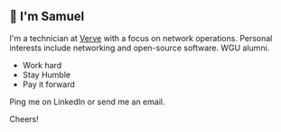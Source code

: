 ## 👋 I'm Samuel

I'm a technician at [Verve](https://www.verveit.com/#) with a focus on network operations. Personal interests include networking and open-source software. WGU alumni.

- Work hard
- Stay Humble
- Pay it forward

Ping me on LinkedIn or send me an email.

Cheers!
